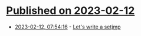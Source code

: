 # [Published on 2023-02-12](index.md)

* [2023-02-12, 07:54:16](https://lobste.rs/s/cbbv9z/let_s_write_setjmp) - [Let's write a setjmp](https://nullprogram.com/blog/2023/02/12/)
